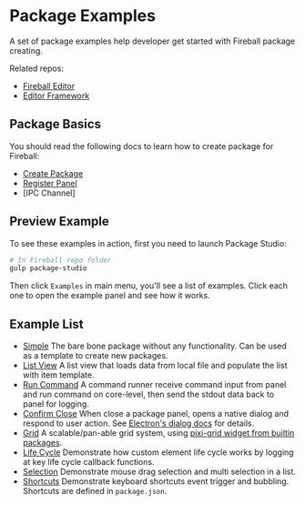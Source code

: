 # Package Examples

A set of package examples help developer get started with Fireball package creating.

Related repos:

- [Fireball Editor](https://github.com/fireball-x/fireball)
- [Editor Framework](https://github.com/fireball-x/editor-framework)

## Package Basics

You should read the following docs to learn how to create package for Fireball:

- [Create Package](https://github.com/fireball-x/editor-framework/blob/master/docs/manual/create-your-package.md)
- [Register Panel](https://github.com/fireball-x/editor-framework/blob/master/docs/manual/register-panels.md)
- [IPC Channel]

## Preview Example

To see these examples in action, first you need to launch Package Studio:

```bash
# In Fireball repo folder
gulp package-studio
```

Then click `Examples` in main menu, you'll see a list of examples. Click each one to open the example panel and see how it works.

## Example List

- [Simple](/simple) The bare bone package without any functionality. Can be used as a template to create new packages.
- [List View](/list-view) A list view that loads data from local file and populate the list with item template.
- [Run Command](/run-command) A command runner receive command input from panel and run command on core-level, then send the stdout data back to panel for logging.
- [Confirm Close](/confirm-close) When close a package panel, opens a native dialog and respond to user action. See [Electron's dialog docs](https://github.com/atom/electron/blob/master/docs/api/dialog.md) for details.
- [Grid](/grid) A scalable/pan-able grid system, using [pixi-grid widget from builtin packages](https://github.com/fireball-packages/pixi-grid).
- [Life Cycle](/lifecycle) Demonstrate how custom element life cycle works by logging at key life cycle callback functions.
- [Selection](/selection) Demonstrate mouse drag selection and multi selection in a list.
- [Shortcuts](/shortcuts) Demonstrate keyboard shortcuts event trigger and bubbling. Shortcuts are defined in `package.json`.
